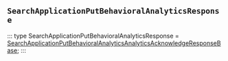 ## `SearchApplicationPutBehavioralAnalyticsResponse`
:::
type SearchApplicationPutBehavioralAnalyticsResponse = [SearchApplicationPutBehavioralAnalyticsAnalyticsAcknowledgeResponseBase](./SearchApplicationPutBehavioralAnalyticsAnalyticsAcknowledgeResponseBase.md);
:::
